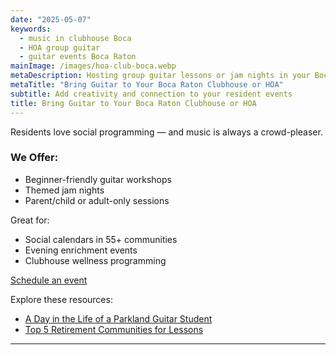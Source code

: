 ```yaml
---
date: "2025-05-07"
keywords:
  - music in clubhouse Boca
  - HOA group guitar
  - guitar events Boca Raton
mainImage: /images/hoa-club-boca.webp
metaDescription: Hosting group guitar lessons or jam nights in your Boca Raton clubhouse? Here’s how to bring it to life.
metaTitle: "Bring Guitar to Your Boca Raton Clubhouse or HOA"
subtitle: Add creativity and connection to your resident events
title: Bring Guitar to Your Boca Raton Clubhouse or HOA
---
```


Residents love social programming — and music is always a crowd-pleaser.

### We Offer:

- Beginner-friendly guitar workshops
- Themed jam nights
- Parent/child or adult-only sessions

Great for:

- Social calendars in 55+ communities
- Evening enrichment events
- Clubhouse wellness programming

[Schedule an event](https://www.parklandguitarlessons.com/contact)

Explore these resources:

- [A Day in the Life of a Parkland Guitar Student](https://www.parklandguitarlessons.com/guitar-chalk/a-day-in-the-life-of-a-parkland-guitar-student)
- [Top 5 Retirement Communities for Lessons](https://www.parklandguitarlessons.com/guitar-chalk/top-5-retirement-communities-where-we-teach-guitar)

---
